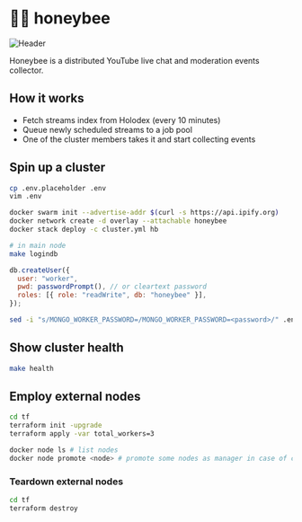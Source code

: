 # 🍯🐝 honeybee

![Header](https://raw.githubusercontent.com/uetchy/honeybee/master/.github/header.png)

Honeybee is a distributed YouTube live chat and moderation events collector.

## How it works

- Fetch streams index from Holodex (every 10 minutes)
- Queue newly scheduled streams to a job pool
- One of the cluster members takes it and start collecting events

## Spin up a cluster

```bash
cp .env.placeholder .env
vim .env

docker swarm init --advertise-addr $(curl -s https://api.ipify.org)
docker network create -d overlay --attachable honeybee
docker stack deploy -c cluster.yml hb
```

```bash
# in main node
make logindb
```

```js
db.createUser({
  user: "worker",
  pwd: passwordPrompt(), // or cleartext password
  roles: [{ role: "readWrite", db: "honeybee" }],
});
```

```bash
sed -i "s/MONGO_WORKER_PASSWORD=/MONGO_WORKER_PASSWORD=<password>/" .env
```

## Show cluster health

```bash
make health
```

## Employ external nodes

```bash
cd tf
terraform init -upgrade
terraform apply -var total_workers=3

docker node ls # list nodes
docker node promote <node> # promote some nodes as manager in case of changing ip address of main node
```

### Teardown external nodes

```bash
cd tf
terraform destroy
```
